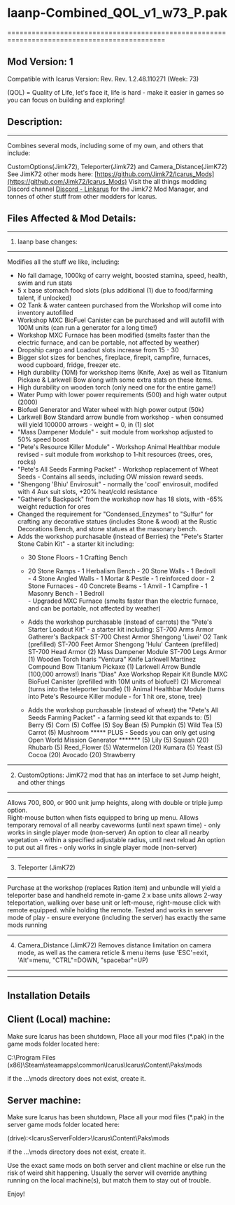 # laanp-Combined_QOL_v1_w73_P.pak
=============================================================================================

## Mod Version: 1

Compatible with Icarus Version: Rev. Rev. 1.2.48.110271 (Week: 73)


(QOL) = Quality of Life, let's face it, life is hard - make it easier in games so you can focus on building and exploring! 


## Description:
-------------------------------

Combines several mods, including some of my own, and others that include:

CustomOptions(Jimk72), Teleporter(Jimk72) and Camera_Distance(JimK72)
See JimK72 other mods here: [https://github.com/Jimk72/Icarus_Mods](https://github.com/Jimk72/Icarus_Mods)
Visit the all things modding Discord channel [Discord - Linkarus](https://discord.gg/linkarus-icarus-modding-936621749733302292)
for the Jimk72 Mod Manager, and tonnes of other stuff from other modders for Icarus.

## Files Affected & Mod Details:

-----------------------------------------------------------------------------------------------------------------------------------
1.   laanp base changes:

-----------------------------------------------------------------------------------------------------------------------------------
Modifies all the stuff we like, including:

 - No fall damage, 1000kg of carry weight, boosted stamina, speed, health, swim and run stats
 - 5 x base stomach food slots (plus additional (1) due to food/farming talent, if unlocked)
 - O2 Tank & water canteen purchased from the Workshop will come into inventory autofilled
 - Workshop MXC BioFuel Canister can be purchased and will autofill with 100M units (can run a generator for a long time!)
 - Workshop MXC Furnace has been modified (smelts faster than the electric furnace, and can be portable, not affected by weather) 
 - Dropship cargo and Loadout slots increase from 15 - 30 
 - Bigger slot sizes for benches, fireplace, firepit, campfire, furnaces, wood cupboard, fridge, freezer etc.
 - High durability (10M) for workshop items (Knife, Axe) as well as Titanium Pickaxe & Larkwell Bow along with some extra stats on these items.
 - High durability on wooden torch (only need one for the entire game!)
 - Water Pump with lower power requirements (500) and high water output (2000)
 - Biofuel Generator and Water wheel with high power output (50k)
 - Larkwell Bow Standard arrow bundle from workshop - when consumed will yield 100000 arrows - weight = 0, in (1) slot
 - "Mass Dampener Module" - suit module from workshop adjusted to 50% speed boost
 - "Pete's Resource Killer Module" - Workshop Animal Healthbar module revised - suit module from workshop to 1-hit resources (trees, ores, rocks)
 - "Pete's All Seeds Farming Packet" - Workshop replacement of Wheat Seeds - Contains all seeds, including OW mission reward seeds.
 - "Shengong 'Bhiu' Envirosuit" - normally the 'cool' envirosuit, modifed with 4 Aux suit slots, +20% heat/cold resistance 
 - "Gatherer's Backpack" from the workshop now has 18 slots, with -65% weight reduction for ores
 - Changed the requirement for "Condensed_Enzymes" to "Sulfur" for crafting any decorative statues (includes Stone & wood)
   at the Rustic Decorations Bench, and stone statues at the masonary bench.
 - Adds the workshop purchasable (instead of Berries) the "Pete's Starter Stone Cabin Kit" - a starter kit including:
	- 30 Stone Floors			- 1 Crafting Bench
	- 20 Stone Ramps			- 1 Herbalism Bench
                - 20 Stone Walls              - 1 Bedroll  
                - 4 Stone Angled Walls    - 1 Mortar & Pestle
                - 1 reinforced door          - 2 Stone Furnaces
                - 40 Concrete Beams	- 1 Anvil
                - 1 Campfire                    - 1 Masonry Bench
                - 1 Bedroll                  
                - Upgraded MXC Furnace (smelts faster than the electric furnace, and can be portable, not affected by weather)  

	- Adds the workshop purchasable (instead of carrots) the "Pete's Starter Loadout Kit" - a starter kit including:
        	ST-700 Arms Armor		Gatherer's Backpack
		ST-700 Chest Armor		Shengong 'Liwei' O2 Tank (prefilled) 
		ST-700 Feet Armor		        Shengong 'Hulu' Canteen (prefilled)
		ST-700 Head Armor		(2) Mass Dampener Module
		ST-700 Legs Armor		        (1) Wooden Torch
		Inaris "Ventura" Knife		Larkwell Martinez Compound Bow
		Titanium Pickaxe		       (1) Larkwell Arrow Bundle (100,000 arrows!)
		Inaris "Dias" Axe		       Workshop Repair Kit Bundle
		MXC BioFuel Canister (prefilled with 10M units of biofuel!)
		(2) Micromeal (turns into the teleporter bundle)
		(1) Animal Healthbar Module (turns into Pete's Resource Killer module - for 1 hit ore, stone, tree)
                           
	- Adds the workshop purchasable (instead of wheat) the "Pete's All Seeds Farming Packet" - a farming seed kit that expands to:
		(5) Berry		(5) Corn               (5) Coffee
		(5) Soy Bean	(5) Pumpkin         (5) Wild Tea
		(5) Carrot    	(5) Mushroom        ***** PLUS - Seeds you can only get using Open World Mission Generator *******
		(5) Lily		(5) Squash           (20) Rhubarb
		(5) Reed_Flower (5) Watermelon (20) Kumara
		(5) Yeast		 (5) Cocoa           (20) Avocado
                                                                    (20) Strawberry

-----------------------------------------------------------------------------------------------------------------------------------
2.   CustomOptions:  JimK72 mod that has an interface to set Jump height, and other things
-----------------------------------------------------------------------------------------------------------------------------------
Allows 700, 800, or 900 unit jump heights, along with double or triple jump option.  
Right-mouse button when fists equipped to bring up menu.
Allows temporary removal of all nearby caveworms (until next spawn time) - only works in single player mode (non-server)
An option to clear all nearby vegetation - within a specified adjustable radius, until next reload
An option to put out all fires - only works in single player mode (non-server)
                                

-----------------------------------------------------------------------------------------------------------------------------------
3.   Teleporter (JimK72)
-----------------------------------------------------------------------------------------------------------------------------------
Purchase at the workshop (replaces Ration item) and unbundle will yield a teleporter base and handheld remote in-game
2 x base units allows 2-way teleportation, walking over base unit or left-mouse, right-mouse click with remote equipped.
while holding the remote. Tested and works in server mode of play - ensure everyone (including the server) has exactly the same mods running

-----------------------------------------------------------------------------------------------------------------------------------
4.   Camera_Distance (JimK72)
Removes distance limitation on camera mode, as well as the camera reticle & menu items 
(use 'ESC'=exit, 'Alt'=menu, "CTRL"=DOWN, "spacebar"=UP) 
-----------------------------------------------------------------------------------------------------------------------------------
	
     
---------------------------------------------------
Installation Details
--------------------------------------------------

Client (Local) machine:
-----------------------
Make sure Icarus has been shutdown, 
Place all your mod files (*.pak) in the game mods folder located here:

C:\Program Files (x86)\Steam\steamapps\common\Icarus\Icarus\Content\Paks\mods

if the ...\mods directory does not exist, create it.


Server machine:
-----------------------
Make sure Icarus has been shutdown, 
Place all your mod files (*.pak) in the server game mods folder located here:

(drive):\<IcarusServerFolder>\Icarus\Content\Paks\mods

if the ...\mods directory does not exist, create it.

Use the exact same mods on both server and client machine or else run the risk of weird shit happening.
Usually the server will override anything running on the local machine(s), but match them to stay out of trouble.

Enjoy!

